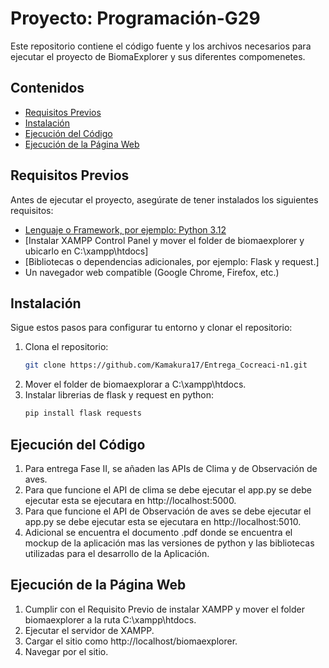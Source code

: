 # Proyecto: Programación-G29

Este repositorio contiene el código fuente y los archivos necesarios para ejecutar el proyecto de BiomaExplorer y sus diferentes compomenetes.

## Contenidos

- [Requisitos Previos](#requisitos-previos)
- [Instalación](#instalación)
- [Ejecución del Código](#ejecución-del-código)
- [Ejecución de la Página Web](#ejecución-de-la-página-web)


## Requisitos Previos

Antes de ejecutar el proyecto, asegúrate de tener instalados los siguientes requisitos:

- [Lenguaje o Framework, por ejemplo: Python 3.12](https://www.python.org/downloads/)
- [Instalar XAMPP Control Panel y mover el folder de biomaexplorer y ubicarlo en C:\xampp\htdocs]
- [Bibliotecas o dependencias adicionales, por ejemplo: Flask y request.]
- Un navegador web compatible (Google Chrome, Firefox, etc.)

## Instalación

Sigue estos pasos para configurar tu entorno y clonar el repositorio:

1. Clona el repositorio:
   ```bash
   git clone https://github.com/Kamakura17/Entrega_Cocreaci-n1.git
2. Mover el folder de biomaexplorar a C:\xampp\htdocs.
3. Instalar librerias de flask y request en python:
   ```bash
   pip install flask requests

## Ejecución del Código
1. Para entrega Fase II, se añaden las APIs de Clima y de Observación de aves.
2. Para que funcione el API de clima se debe ejecutar el app.py se debe ejecutar esta se ejecutara en http://localhost:5000.
3. Para que funcione el API de Observación de aves se debe ejecutar el app.py se debe ejecutar esta se ejecutara en http://localhost:5010.
4. Adicional se encuentra el documento .pdf donde se encuentra el mockup de la aplicación mas las versiones de python y las bibliotecas utilizadas para el desarrollo de la Aplicación.

## Ejecución de la Página Web
1. Cumplir con el Requisito Previo de instalar XAMPP y mover el folder biomaexplorer a la ruta C:\xampp\htdocs.
2. Ejecutar el servidor de XAMPP.
3. Cargar el sitio como http://localhost/biomaexplorer.
4. Navegar por el sitio.

